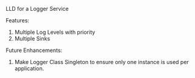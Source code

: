 LLD for a Logger Service

Features:
1. Multiple Log Levels with priority
2. Multiple Sinks

Future Enhancements:
1. Make Logger Class Singleton to ensure only one instance is used per application.
